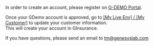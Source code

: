 In order to create an account, please register on <a href="http://demo.genesyslab.com/" target="blank_"> G-DEMO Portal</a>.

Once your GDemo account is approved, go to <a href="http://demo.genesyslab.com/gdemo/forms/user/in_provisioning.jsp" target="blank_"> [My Live Env] / [My Customer]</a> to update your customer information.<br/>This will create your account in GInsurance.

If you have questions, please send an email to <a href="mailto:tm@genesyslab.com?subject=GBank%20Question%20on%20PFS%20Account%20Registration"> tm@genesyslab.com</a>
